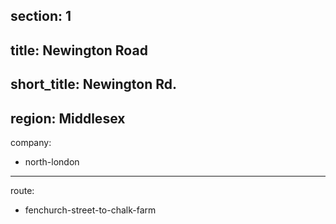 section: 1
----
title: Newington Road
----
short_title: Newington Rd.
----
region: Middlesex
----
company:
- north-london
----
route:
- fenchurch-street-to-chalk-farm
